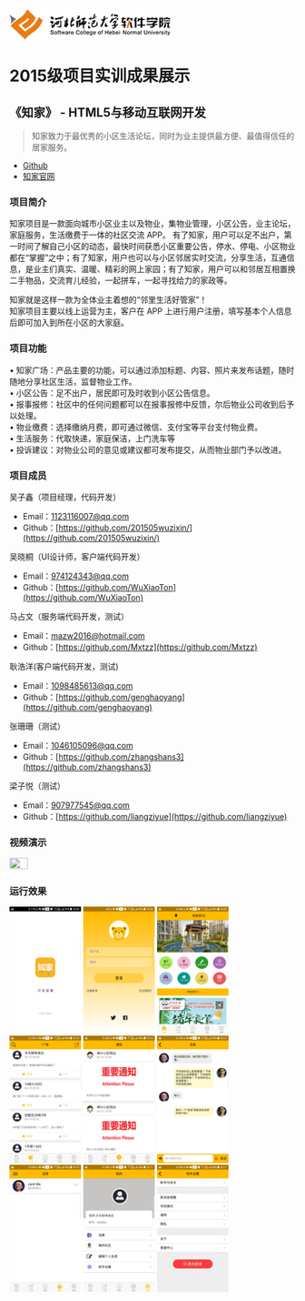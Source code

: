 <img src="../../../image/logo.png"/>

# 2015级项目实训成果展示 

##  《知家》  - HTML5与移动互联网开发

> 知家致力于最优秀的小区生活论坛，同时为业主提供最方便、最值得信任的居家服务。

-  [Github](https://gihtub.com/201505wuzixin/zhijia)  
 - [知家官网](http://www.mazw.xin/)
 

### 项目简介  
知家项目是一款面向城市小区业主以及物业，集物业管理，小区公告，业主论坛，家庭服务，生活缴费于一体的社区交流 APP。  有了知家，用户可以足不出户，第一时间了解自己小区的动态，最快时间获悉小区重要公告，停水、停电、小区物业都在“掌握”之中；有了知家，用户也可以与小区邻居实时交流，分享生活，互通信息，是业主们真实、温暖、精彩的网上家园；有了知家，用户可以和邻居互相置换二手物品，交流育儿经验，一起拼车，一起寻找给力的家政等。  

知家就是这样一款为全体业主着想的“邻里生活好管家”！   
知家项目主要以线上运营为主，客户在 APP 上进行用户注册，填写基本个人信息后即可加入到所在小区的大家庭。 
  
 
### 项目功能   
•	知家广场：产品主要的功能，可以通过添加标题、内容、照片来发布话题，随时随地分享社区生活，监督物业工作。    
•	小区公告：足不出户，居民即可及时收到小区公告信息。  
•	报事报修：社区中的任何问题都可以在报事报修中反馈，尔后物业公司收到后予以处理。  
•	物业缴费：选择缴纳月费，即可通过微信、支付宝等平台支付物业费。  
•	生活服务：代取快递，家庭保洁，上门洗车等  
•	投诉建议：对物业公司的意见或建议都可发布提交，从而物业部门予以改进。  
 
### 项目成员  

吴子鑫（项目经理，代码开发）  
- Email：[1123116007@qq.com](1123116007@qq.com)  
- Github：[https://github.com/201505wuzixin/](https://github.com/201505wuzixin/)     

吴晓桐（UI设计师，客户端代码开发）  
- Email：[974124343@qq.com](974124343@qq.com)  
- Github：[https://github.com/WuXiaoTon](https://github.com/WuXiaoTon)  

马占文（服务端代码开发，测试）  
- Email：[mazw2016@hotmail.com](mazw2016@hotmail.com)  
- Github：[https://github.com/Mxtzz](https://github.com/Mxtzz)  

耿浩洋(客户端代码开发，测试)  
- Email：[1098485613@qq.com](1098485613@qq.com)  
- Github：[https://github.com/genghaoyang](https://github.com/genghaoyang)  

张珊珊（测试）  
- Email：[1046105096@qq.com](1046105096@qq.com)  
- Github：[https://github.com/zhangshans3](https://github.com/zhangshans3)  

梁子悦（测试）  
- Email：[907977545@qq.com](907977545@qq.com)  
- Github：[https://github.com/liangziyue](https://github.com/liangziyue)   
 
### 视频演示

<img src="image/ddd.gif" width="25%" height="25%" />    

  
### 运行效果

<img src="image/qidong.png" width="25%" height="25%" />  
<img src="image/denglu.png" width="25%" height="25%" />   
<img src="image/shouye.png" width="25%" height="25%" />  
<img src="image/guangchang.png" width="25%" height="25%" />  
<img src="image/tongzhi.png" width="25%" height="25%" />  
<img src="image/liaotian.png" width="25%" height="25%" />    
<img src="image/xiaoxi.png" width="25%" height="25%" />  
<img src="image/shezhi.png" width="25%" height="25%" />   
<img src="image/tuichu.png" width="25%" height="25%" />  



